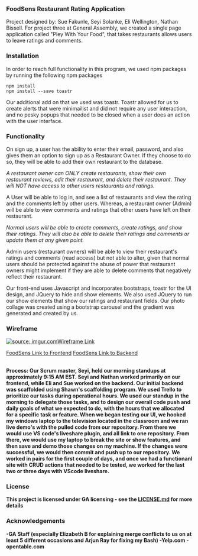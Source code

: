 <h3>FoodSens Restaurant Rating Application</h3>

Project designed by: Sue Fakunle, Seyi Solanke, Eli Wellington, Nathan Bissell.
For project three at General Assembly, we created a single page application called "Pley With Your Food", that takes restaurants allows users to leave ratings and comments.

<h3>Installation</h3>

In order to reach full functionality in this program, we used npm packages by running the following npm packages

``` 
npm install
npm install --save toastr
```

Our additional add on that we used was toastr. Toastr allowed for us to create alerts that were minimailist and did not require any user interaction, and no pesky popups that needed to be closed when a user does an action with the user interface.

<h3>Functionality</h3>

On sign up, a user has the ability to enter their email, password, and also gives them an option to sign up as a Restaurant Owner. If they choose to do so, they will be able to add their own restaurant to the database.

<i>A restaurant owner can ONLY create restaurants, show their own restaurant reviews, edit their restaurant, and delete their restaurant. They will NOT have access to other users restaurants and ratings.</i>

A User will be able to log in, and see a list of restaurants and view the rating and the comments left by other users. Whereas, a restaurant owner (Admin) will be able to view comments and ratings that other users have left on their restaurant.

<i>
Normal users will be able to create comments, create ratings, and show their ratings. They will also be able to delete their ratings and comments or update them at any given point.
</i>

Admin users (restaurant owners) will be able to view their restaurant's ratings and comments (read access) but not able to alter, given that normal users should be protected against the abuse of power that restaurant owners might implement if they are able to delete comments that negatively reflect their restaurant.

Our front-end uses Javascript and incorporates bootstraps, toastr for the UI design, and JQuery to hide and show elements. We also used JQuery to run our show elements that show our ratings and restaurant fields. Our photo collage was created using a bootstrap carousel and the gradient was generated and created by us.

<h3>Wireframe</h3>
<a href="https://imgur.com/urovKoo"><img src="https://i.imgur.com/urovKoo.jpg" title="source: imgur.com" />Wireframe Link</a>

<a href="https://pvd-04-team-02.github.io/pley-with-your-food-client/"/> FoodSens Link to Frontend</a>
<a href="https://sleepy-river-78399.herokuapp.com"/> FoodSens Link to Backend</a>

<br><b>
  Process: Our Scrum master, Seyi, held our morning standups at approximately 9:15 AM EST. Seyi and Nathan worked primarily on our frontend, while Eli and Sue worked on the backend. Our initial backend was scaffolded using Shawn's scaffolding program. We used Trello to prioritize our tasks during operational hours. We used our standup in the morning to delegate those tasks, and to design our overall code push and daily goals of what we expected to do, with the hours that we allocated for a specific task or feature. When we began testing our UI, we hooked my windows laptop to the television located in the classroom and we ran live demo's with the pulled code from our repository. From there we would use VS code's liveshare plugin, and all link to one repository. From there, we would use my laptop to break the site or show features, and then save and demo those changes on my machine. If the changes were successful, we would then commit and push up to our repository. We worked in pairs for the first couple of days, and once we had a functionanl site with CRUD actions that needed to be tested, we worked for the last two or three days with VScode liveshare.


<h3>License</h3>
This project is licensed under GA licensing - see the <a href=https://github.com/pvd-04-team-02/pley-with-your-food-client/blob/master/LICENSE> LICENSE.md</a> for more details

<h3>Acknowledgements</h3>
-GA Staff (especially Elizabeth B for explaining merge conflicts to us on at least 5 different occasions and Arjun Ray for fixing my Bash)
-Yelp.com
-opentable.com
